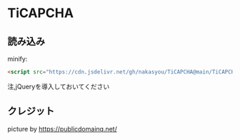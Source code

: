 # TiCAPCHA
## 読み込み
minify:
```html
<script src="https://cdn.jsdelivr.net/gh/nakasyou/TiCAPCHA@main/TiCAPCHA.min.js"></script>
```
注,jQueryを導入しておいてください
## クレジット
picture by https://publicdomainq.net/
